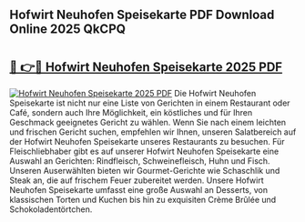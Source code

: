 ## Hofwirt Neuhofen Speisekarte PDF Download Online 2025 QkCPQ

# <h2><a href="http://gc5faa.nevu.top/?p=Hofwirt+Neuhofen+Speisekarte">🔗 👉🔴 Hofwirt Neuhofen Speisekarte 2025 PDF</a></h2>

[![Hofwirt Neuhofen Speisekarte 2025 PDF](https://i.imgur.com/dBaPXMq.png)](http://gc5faa.nevu.top/?p=Hofwirt+Neuhofen+Speisekarte)
Die Hofwirt Neuhofen Speisekarte ist nicht nur eine Liste von Gerichten in einem Restaurant oder Café, sondern auch Ihre Möglichkeit, ein köstliches und für Ihren Geschmack geeignetes Gericht zu wählen. Wenn Sie nach einem leichten und frischen Gericht suchen, empfehlen wir Ihnen, unseren Salatbereich auf der Hofwirt Neuhofen Speisekarte unseres Restaurants zu besuchen. Für Fleischliebhaber gibt es auf unserer Hofwirt Neuhofen Speisekarte eine Auswahl an Gerichten: Rindfleisch, Schweinefleisch, Huhn und Fisch. Unseren Auserwählten bieten wir Gourmet-Gerichte wie Schaschlik und Steak an, die auf frischem Feuer zubereitet werden. Unsere Hofwirt Neuhofen Speisekarte umfasst eine große Auswahl an Desserts, von klassischen Torten und Kuchen bis hin zu exquisiten Crème Brûlée und Schokoladentörtchen.

